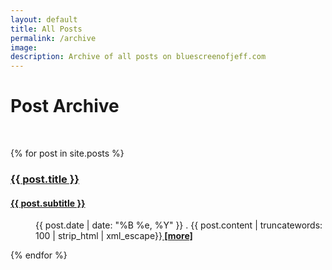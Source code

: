```yaml
---
layout: default
title: All Posts
permalink: /archive
image:
description: Archive of all posts on bluescreenofjeff.com
---
```


<div class="text-center">
	<h1>Post Archive</h1>
	<br/>
</div>

<div class="posts">
<style type="text/css">
<!--
.tab { margin-left: 40px; }
-->
</style>


{% for post in site.posts %}	
	<article class="post-preview" style="margin-top: 0;">
    <a href="{{ post.url }}" class="post-title">
    	<h3>{{ post.title }}</h3>
    	<h4 class="post-subtitle">{{ post.subtitle }}</h4>
    </a>
    <p class="tab"><span class="post-meta">{{ post.date | date: "%B %e, %Y" }}</span> . <span class="post-entry">{{ post.content | truncatewords: 100 | strip_html | xml_escape}}</span><a href="{{ post.url }}"><b> [more]</b></a></p>
    </article>
{% endfor %}


</div>

